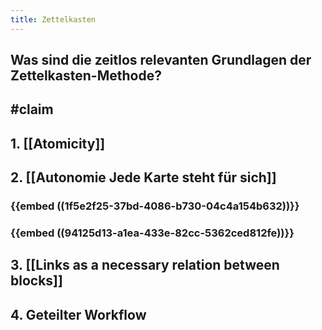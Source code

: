 ```yaml
---
title: Zettelkasten
---
```


## Was sind die zeitlos relevanten Grundlagen der Zettelkasten-Methode?

## #claim 

## 1. [[Atomicity]]

## 2. [[Autonomie Jede Karte steht für sich]]
### {{embed ((1f5e2f25-37bd-4086-b730-04c4a154b632))}}

### {{embed ((94125d13-a1ea-433e-82cc-5362ced812fe))}}

## 3. [[Links as a necessary relation between blocks]]

## 4. Geteilter Workflow
